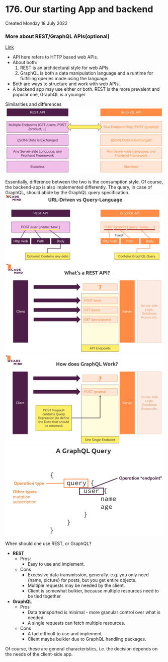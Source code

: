 # 176. Our starting App and backend
Created Monday 18 July 2022

### More about REST/GraphQL APIs(optional) 
[Link](https://academind.com/tutorials/rest-vs-graphql)
- API here refers to HTTP based web APIs.
- About both:
	1. REST is an architectural style for web APIs. 
	2. GraphQL is both a data manipulation language and a runtime for fulfilling queries made using the language.
- Both are ways to structure and work with web APIs.
- A backend app may use either or both. REST is the more prevalent and popular one, GraphQL is a younger

Similarities and differences
![](../../../../assets/Pasted%20image%2020220718140925.png)

Essentially, difference between the two is the consumption style. Of course, the backend-app is also implemented differently. The query, in case of GraphQL, should abide by the GraphQL query specification.
![](../../../../assets/Pasted%20image%2020220718141441.png)
![](../../../../assets/Pasted%20image%2020220718191043.png)
![](../../../../assets/Pasted%20image%2020220718191122.png)
![](../../../../assets/Pasted%20image%2020220718191223.png)

When should one use REST, or GraphQL?
- **REST** 
	- Pros:
		- Easy to use and implement.
	- Cons
		- Excessive data transmission, generally. e.g. you only need {name, picture} for posts, but you get entire objects.
		- Multiple requests may be needed by the client.
		- Client is somewhat bulkier, because multiple resources need to be tied together
- **GraphQL**
	- Pros
		- Data transported is minimal - more granular control over what is needed.
		- A single requests can fetch multiple resources.
	- Cons
		- A tad difficult to use and implement.
		- Client maybe bulkier due to GraphQL handling packages.

Of course, these are general characteristics, i.e. the decision depends on the needs of the client-side app.